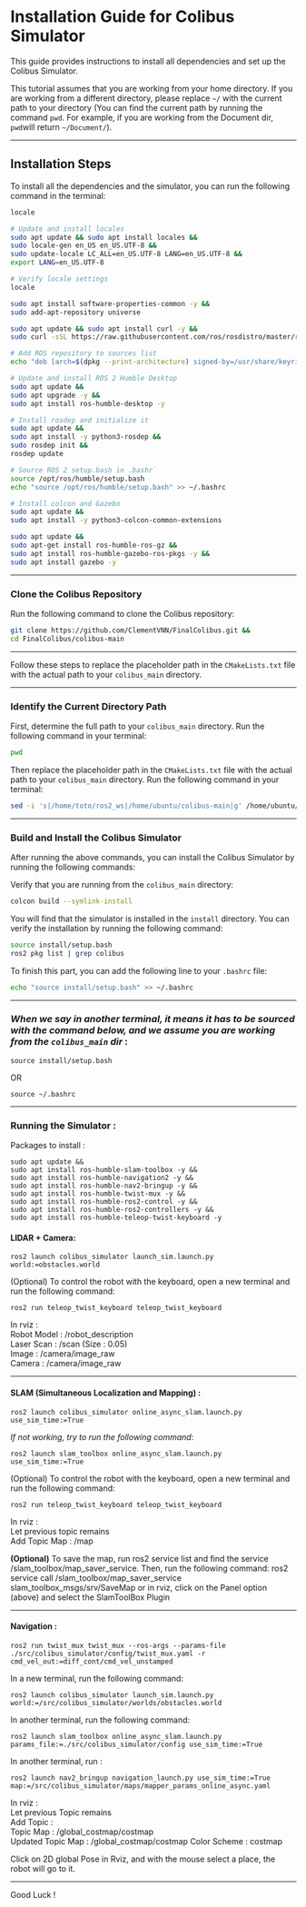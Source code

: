 # Installation Guide for Colibus Simulator

This guide provides instructions to install all dependencies and set up the Colibus Simulator.

This tutorial assumes that you are working from your home directory. If you are working from a different directory, please replace `~/` with the current path to your  directory (You can find the current path by running the command `pwd`. For example, if you are working from the Document dir, `pwd`will return `~/Document/`).

---

## Installation Steps

To install all the dependencies and the simulator, you can run the following command in the terminal:

```bash
locale

# Update and install locales
sudo apt update && sudo apt install locales &&
sudo locale-gen en_US en_US.UTF-8 &&
sudo update-locale LC_ALL=en_US.UTF-8 LANG=en_US.UTF-8 &&
export LANG=en_US.UTF-8

# Verify locale settings
locale

sudo apt install software-properties-common -y &&
sudo add-apt-repository universe

sudo apt update && sudo apt install curl -y &&
sudo curl -sSL https://raw.githubusercontent.com/ros/rosdistro/master/ros.key -o /usr/share/keyrings/ros-archive-keyring.gpg

# Add ROS repository to sources list
echo "deb [arch=$(dpkg --print-architecture) signed-by=/usr/share/keyrings/ros-archive-keyring.gpg] http://packages.ros.org/ros2/ubuntu $(. /etc/os-release && echo $UBUNTU_CODENAME) main" | sudo tee /etc/apt/sources.list.d/ros2.list > /dev/null

# Update and install ROS 2 Humble Desktop
sudo apt update &&
sudo apt upgrade -y &&
sudo apt install ros-humble-desktop -y

# Install rosdep and initialize it
sudo apt update &&
sudo apt install -y python3-rosdep &&
sudo rosdep init &&
rosdep update

# Source ROS 2 setup.bash in .bashr`
source /opt/ros/humble/setup.bash
echo "source /opt/ros/humble/setup.bash" >> ~/.bashrc

# Install colcon and Gazebo
sudo apt update &&
sudo apt install -y python3-colcon-common-extensions

sudo apt update && 
sudo apt-get install ros-humble-ros-gz &&
sudo apt install ros-humble-gazebo-ros-pkgs -y &&
sudo apt install gazebo -y
```
------------------------------
### Clone the Colibus Repository

Run the following command to clone the Colibus repository:

```bash
git clone https://github.com/ClementVNN/FinalColibus.git &&
cd FinalColibus/colibus-main
```

------------------------------


Follow these steps to replace the placeholder path in the `CMakeLists.txt` file with the actual path to your `colibus_main` directory.

---

### Identify the Current Directory Path

First, determine the full path to your `colibus_main` directory. Run the following command in your terminal:

```bash
pwd
````

Then replace the placeholder path in the `CMakeLists.txt` file with the actual path to your `colibus_main` directory. Run the following command in your terminal:

```bash
sed -i 's|/home/toto/ros2_ws|/home/ubuntu/colibus-main|g' /home/ubuntu/FinalColibus/colibus-main/src/colibus_simulator/CMakeLists.txt
```

-----------------------------

### Build and Install the Colibus Simulator

After running the above commands, you can install the Colibus Simulator by running the following commands:

Verify that you are running from the `colibus_main` directory:

```bash
colcon build --symlink-install
```

You will find that the simulator is installed in the `install` directory.
You can verify the installation by running the following command:

```bash
source install/setup.bash
ros2 pkg list | grep colibus
```


To finish this part, you can add the following line to your `.bashrc` file:

```bash
echo "source install/setup.bash" >> ~/.bashrc
```

--------------------------

### *When we say in another terminal, it means it has to be sourced with the command below, and we assume you are working from the `colibus_main` dir* : 
```
source install/setup.bash 
```
OR

```
source ~/.bashrc
```
------------------------------------

### Running the Simulator : 


Packages to install : 

```
sudo apt update &&
sudo apt install ros-humble-slam-toolbox -y &&
sudo apt install ros-humble-navigation2 -y &&
sudo apt install ros-humble-nav2-bringup -y &&
sudo apt install ros-humble-twist-mux -y &&
sudo apt install ros-humble-ros2-control -y &&
sudo apt install ros-humble-ros2-controllers -y &&
sudo apt install ros-humble-teleop-twist-keyboard -y 
```

#### LIDAR + Camera: 

```
ros2 launch colibus_simulator launch_sim.launch.py world:=obstacles.world
```

(Optional) To control the robot with the keyboard, open a new terminal and run the following command:
```
ros2 run teleop_twist_keyboard teleop_twist_keyboard
```

In rviz : \
Robot Model : /robot_description \
Laser Scan : /scan (Size : 0.05) \
Image : /camera/image_raw \
Camera : /camera/image_raw 


---------------------------------------------------------------
#### SLAM (Simultaneous Localization and Mapping) : 



```
ros2 launch colibus_simulator online_async_slam.launch.py use_sim_time:=True 
```

*If not working, try to run the following command*: 
```
ros2 launch slam_toolbox online_async_slam.launch.py use_sim_time:=True
```

(Optional) To control the robot with the keyboard, open a new terminal and run the following command:
```
ros2 run teleop_twist_keyboard teleop_twist_keyboard
```

In rviz : \
Let previous topic remains \
Add Topic Map : /map 

**(Optional)** To save the map, run ros2 service list and find the service /slam_toolbox/map_saver_service. Then, run the following command: ros2 service call /slam_toolbox/map_saver_service slam_toolbox_msgs/srv/SaveMap
or in rviz, click on the Panel option (above) and select the SlamToolBox Plugin 


-----------------------------------------------------------------------
#### Navigation : 


```
ros2 run twist_mux twist_mux --ros-args --params-file ./src/colibus_simulator/config/twist_mux.yaml -r cmd_vel_out:=diff_cont/cmd_vel_unstamped 
```


In a new terminal, run the following command: 
```
ros2 launch colibus_simulator launch_sim.launch.py world:=/src/colibus_simulator/worlds/obstacles.world
```


In another terminal, run the following command:

```
ros2 launch slam_toolbox online_async_slam.launch.py params_file:=./src/colibus_simulator/config use_sim_time:=True
```

In another terminal, run :

```
ros2 launch nav2_bringup navigation_launch.py use_sim_time:=True map:=/src/colibus_simulator/maps/mapper_params_online_async.yaml 
```


In rviz : \
Let previous Topic remains \
Add Topic : \
Topic Map : /global_costmap/costmap \
Updated Topic Map : /global_costmap/costmap
Color Scheme : costmap

Click on 2D global Pose in Rviz, and with the mouse select a place, the robot will go to it. 

----------------------------------

Good Luck !
